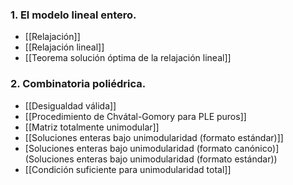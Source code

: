 ### 1. El modelo lineal entero.
- [[Relajación]]
- [[Relajación lineal]]
- [[Teorema solución óptima de la relajación lineal]]
### 2. Combinatoria poliédrica.
- [[Desigualdad válida]]
- [[Procedimiento de Chvátal-Gomory para PLE puros]]
- [[Matriz totalmente unimodular]]
- [[Soluciones enteras bajo unimodularidad (formato estándar)]]
- [Soluciones enteras bajo unimodularidad (formato canónico)](Soluciones enteras bajo unimodularidad (formato estándar))
- [[Condición suficiente para unimodularidad total]]
